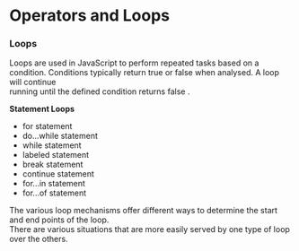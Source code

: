 # Operators and Loops

### Loops

Loops are used in JavaScript to perform repeated tasks based on a condition. <nr>
Conditions typically return true or false when analysed. A loop will continue <br>
running until the defined condition returns false .

**Statement Loops**

* for statement
* do...while statement
* while statement
* labeled statement
* break statement
* continue statement
* for...in statement
* for...of statement

The various loop mechanisms offer different ways to determine the start and end points of the loop. <br>
There are various situations that are more easily served by one type of loop over the others.


